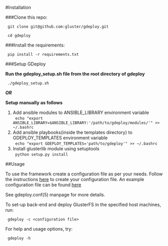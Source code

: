 #Installation

###Clone this repo:

` git clone git@github.com:gluster/gdeploy.git`

` cd gdeploy`

###Install the requirements:

` pip install -r requirements.txt`

###Setup GDeploy

**Run the gdeploy_setup.sh file from the root directory of gdeploy**

` ./gdeploy_setup.sh`

***OR***

**Setup manually as follows**

1. Add ansible modules to ANSIBLE_LIBRARY environment variable
<br/>` echo "export ANSIBLE_LIBRARY=$ANSIBLE_LIBRARY:'/path/to/gdeploy/modules/'" >> ~/.bashrc`<br/>
2. Add ansible playbooks(inside the templates directory) to GDEPLOY_TEMPLATES environment variable
<br/>` echo "export GDEPLOY_TEMPLATES='path/to/gdeploy'" >> ~/.bashrc`<br/>
3. Install glusterlib module using setuptools
<br/>` python setup.py install`<br/>


##Usage

To use the framework create a configuration file as per your needs.
Follow the instructions [here](https://github.com/nandajavarma/gdeploy/tree/master/examples/README.md)
to create your configuration file.
An example configuration file can be found [here](//github.com/nandajavarma/gdeploy/tree/master/examples)

See gdeploy.conf(5) manpage for more details.

To set-up back-end and deploy GlusterFS in the specified host machines, run:

` gdeploy -c <configuration file>`

For help and usage options, try:

` gdeploy -h`

